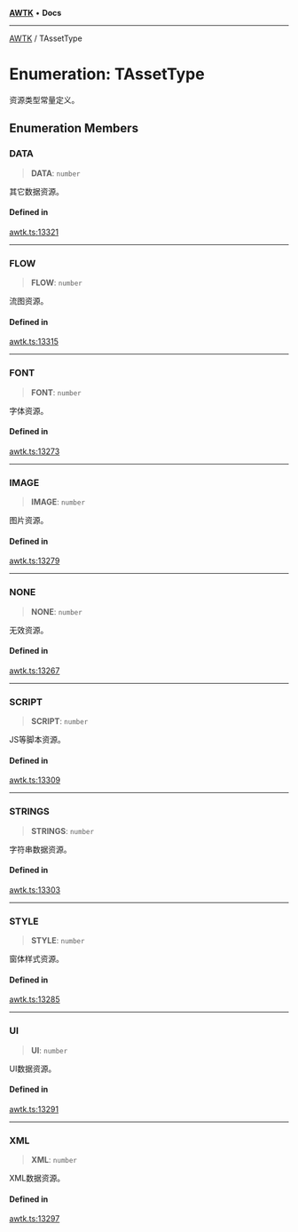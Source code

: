 [**AWTK**](../README.md) • **Docs**

***

[AWTK](../globals.md) / TAssetType

# Enumeration: TAssetType

资源类型常量定义。

## Enumeration Members

### DATA

> **DATA**: `number`

其它数据资源。

#### Defined in

[awtk.ts:13321](https://github.com/zlgopen/awtk-binding/blob/a700388ad7cc060c10001c4cf776a40433e0a4e7/tools/code_gen/js/output/awtk.ts#L13321)

***

### FLOW

> **FLOW**: `number`

流图资源。

#### Defined in

[awtk.ts:13315](https://github.com/zlgopen/awtk-binding/blob/a700388ad7cc060c10001c4cf776a40433e0a4e7/tools/code_gen/js/output/awtk.ts#L13315)

***

### FONT

> **FONT**: `number`

字体资源。

#### Defined in

[awtk.ts:13273](https://github.com/zlgopen/awtk-binding/blob/a700388ad7cc060c10001c4cf776a40433e0a4e7/tools/code_gen/js/output/awtk.ts#L13273)

***

### IMAGE

> **IMAGE**: `number`

图片资源。

#### Defined in

[awtk.ts:13279](https://github.com/zlgopen/awtk-binding/blob/a700388ad7cc060c10001c4cf776a40433e0a4e7/tools/code_gen/js/output/awtk.ts#L13279)

***

### NONE

> **NONE**: `number`

无效资源。

#### Defined in

[awtk.ts:13267](https://github.com/zlgopen/awtk-binding/blob/a700388ad7cc060c10001c4cf776a40433e0a4e7/tools/code_gen/js/output/awtk.ts#L13267)

***

### SCRIPT

> **SCRIPT**: `number`

JS等脚本资源。

#### Defined in

[awtk.ts:13309](https://github.com/zlgopen/awtk-binding/blob/a700388ad7cc060c10001c4cf776a40433e0a4e7/tools/code_gen/js/output/awtk.ts#L13309)

***

### STRINGS

> **STRINGS**: `number`

字符串数据资源。

#### Defined in

[awtk.ts:13303](https://github.com/zlgopen/awtk-binding/blob/a700388ad7cc060c10001c4cf776a40433e0a4e7/tools/code_gen/js/output/awtk.ts#L13303)

***

### STYLE

> **STYLE**: `number`

窗体样式资源。

#### Defined in

[awtk.ts:13285](https://github.com/zlgopen/awtk-binding/blob/a700388ad7cc060c10001c4cf776a40433e0a4e7/tools/code_gen/js/output/awtk.ts#L13285)

***

### UI

> **UI**: `number`

UI数据资源。

#### Defined in

[awtk.ts:13291](https://github.com/zlgopen/awtk-binding/blob/a700388ad7cc060c10001c4cf776a40433e0a4e7/tools/code_gen/js/output/awtk.ts#L13291)

***

### XML

> **XML**: `number`

XML数据资源。

#### Defined in

[awtk.ts:13297](https://github.com/zlgopen/awtk-binding/blob/a700388ad7cc060c10001c4cf776a40433e0a4e7/tools/code_gen/js/output/awtk.ts#L13297)
